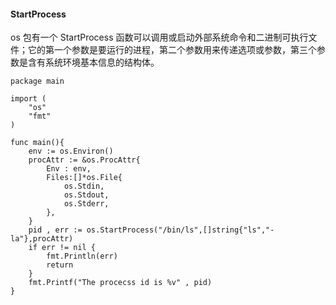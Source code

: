 
#### StartProcess 
os 包有一个 StartProcess 函数可以调用或启动外部系统命令和二进制可执行文件；它的第一个参数是要运行的进程，第二个参数用来传递选项或参数，第三个参数是含有系统环境基本信息的结构体。

```
package main

import (
	"os"
	"fmt"
)

func main(){
	env := os.Environ()
	procAttr := &os.ProcAttr{
		Env : env,
		Files:[]*os.File{
			os.Stdin,
			os.Stdout,
			os.Stderr,
		},
	}
	pid , err := os.StartProcess("/bin/ls",[]string{"ls","-la"},procAttr)
	if err != nil {
		fmt.Println(err)
		return
	}
	fmt.Printf("The procecss id is %v" , pid)
}



```